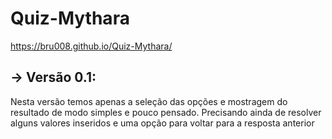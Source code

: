 # Quiz-Mythara

https://bru008.github.io/Quiz-Mythara/

## → Versão 0.1:
Nesta versão temos apenas a seleção das opções e mostragem do resultado de modo simples e pouco pensado. Precisando ainda de resolver alguns valores inseridos e uma opção para voltar para a resposta anterior
